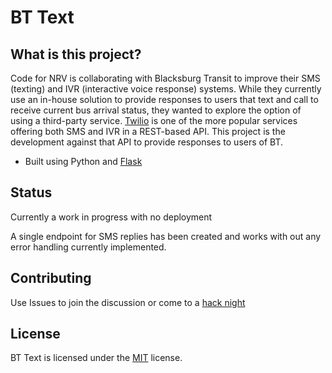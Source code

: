 # BT Text

What is this project?
------
Code for NRV is collaborating with Blacksburg Transit to improve their SMS (texting) and IVR (interactive voice response) systems. While they currently use an in-house solution to provide responses to users that text and call to receive current bus arrival status, they wanted to explore the option of using a third-party service. [Twilio](https://www.twilio.com/) is one of the more popular services offering both SMS and IVR in a REST-based API. This project is the development against that API to provide responses to users of BT.
* Built using Python and [Flask](http://flask.pocoo.org/)

Status
------
Currently a work in progress with no deployment

A single endpoint for SMS replies has been created and works with out any error handling currently implemented. 

Contributing
------
Use Issues to join the discussion or come to a [hack night](http://www.meetup.com/CodeforNRV/)

License
------
BT Text is licensed under the [MIT](LICENSE) license.
